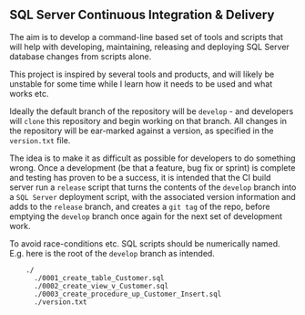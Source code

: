 ## SQL Server Continuous Integration & Delivery

The aim is to develop a command-line based set of tools and scripts that will help with developing, maintaining, releasing and deploying SQL Server database changes from scripts alone.

This project is inspired by several tools and products, and will likely be unstable for some time while I learn how it needs to be used and what works etc.

Ideally the default branch of the repository will be `develop` - and developers will `clone` this repository and begin working on that branch. All changes in the repository will be ear-marked against a version, as specified in the `version.txt` file.

The idea is to make it as difficult as possible for developers to do something wrong. Once a development (be that a feature, bug fix or sprint) is complete and testing has proven to be a success, it is intended that the CI build server run a `release` script that turns the contents of the `develop` branch into a `SQL Server` deployment script, with the associated version information and adds to the `release` branch, and creates a `git tag` of the repo, before emptying the `develop` branch once again for the next set of development work.

To avoid race-conditions etc. SQL scripts should be numerically named. E.g. here is the root of the `develop` branch as intended.

```
	./
	  ./0001_create_table_Customer.sql
	  ./0002_create_view_v_Customer.sql
	  ./0003_create_procedure_up_Customer_Insert.sql
	  ./version.txt
```